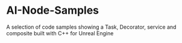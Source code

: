 # AI-Node-Samples
A selection of code samples showing a Task, Decorator, service and composite built with C++ for Unreal Engine
